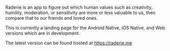 Raderie is an app to figure out which human values such as creativity, humility, moderation, or sensitivity are more or less valuable to us, then compare that to our friends and loved ones.

This is currently a landing page for the Android Native, iOS Native, and Web versions which are in development.

The latest version can be found hosted at https://raderie.me